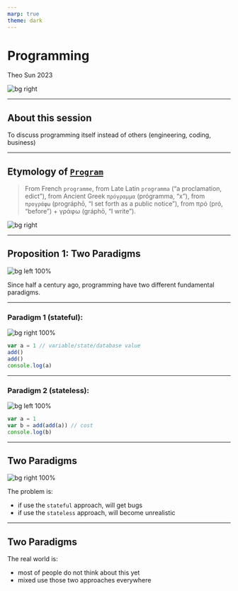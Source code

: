 ```yaml
---
marp: true
theme: dark
---
```


# Programming

Theo Sun
2023

![bg right](https://res.cloudinary.com/drxgh9gqs/image/upload/f_auto,q_auto/o5oozohv0fiuwxujgitu)

---

## About this session

To discuss programming itself instead of others (engineering, coding, business)

---

## Etymology of [`Program`](https://en.wiktionary.org/wiki/program#English)

> From French `programme`, from Late Latin `programma` (“a proclamation, edict”), from Ancient Greek `πρόγραμμα` (prógramma, “x”), from `προγράφω` (prográphō, “I set forth as a public notice”), from πρό (pró, “before”) + γράφω (gráphō, “I write”).

![bg right](https://res.cloudinary.com/drxgh9gqs/image/upload/f_auto,q_auto/x02owsdgl6oox42jzhl8)


---

## Proposition 1: Two Paradigms

![bg left 100%](https://res.cloudinary.com/drxgh9gqs/image/upload/f_auto,q_auto/fu8l9b3da2cydnv2oh0v)

Since half a century ago, programming have two different fundamental paradigms.

---

### Paradigm 1 (stateful):

![bg right 100%](https://res.cloudinary.com/drxgh9gqs/image/upload/f_auto,q_auto/qqitidykafidtdqwfj7c)

```js
var a = 1 // variable/state/database value
add()
add()
console.log(a)
```

---


### Paradigm 2 (stateless):

![bg left 100%](https://res.cloudinary.com/drxgh9gqs/image/upload/f_auto,q_auto/yl9jpbmdxdkeida7b7dy)

```js
var a = 1
var b = add(add(a)) // cost
console.log(b)
```

---

## Two Paradigms

![bg right 100%](https://res.cloudinary.com/drxgh9gqs/image/upload/f_auto,q_auto/sg2znjatezvlgensnkvh)

The problem is: 

- if use the `stateful` approach, will get bugs
- if use the `stateless` approach, will become unrealistic

---

## Two Paradigms

The real world is:

- most of people do not think about this yet
- mixed use those two approaches everywhere